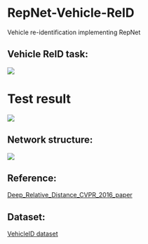 # RepNet-Vehicle-ReID
Vehicle re-identification implementing RepNet
## Vehicle ReID task: </br>
![](https://github.com/CaptainEven/RepNet-Vehicle-ReID/blob/master/VehicleReIDTask.png)

# Test result
![](https://github.com/CaptainEven/RepNet-Vehicle-ReID/blob/master/TestResult.png)

## Network structure: </br>
![](https://github.com/CaptainEven/RepNet-Vehicle-ReID/blob/master/RepNet.png)
## Reference: </br>
[Deep_Relative_Distance_CVPR_2016_paper](https://www.cv-foundation.org/openaccess/content_cvpr_2016/papers/Liu_Deep_Relative_Distance_CVPR_2016_paper.pdf) </br>

## Dataset: </br>
[VehicleID dataset](https://pan.baidu.com/s/1JKOysKjrlgReuxZ2ONCmUQ) </br>
